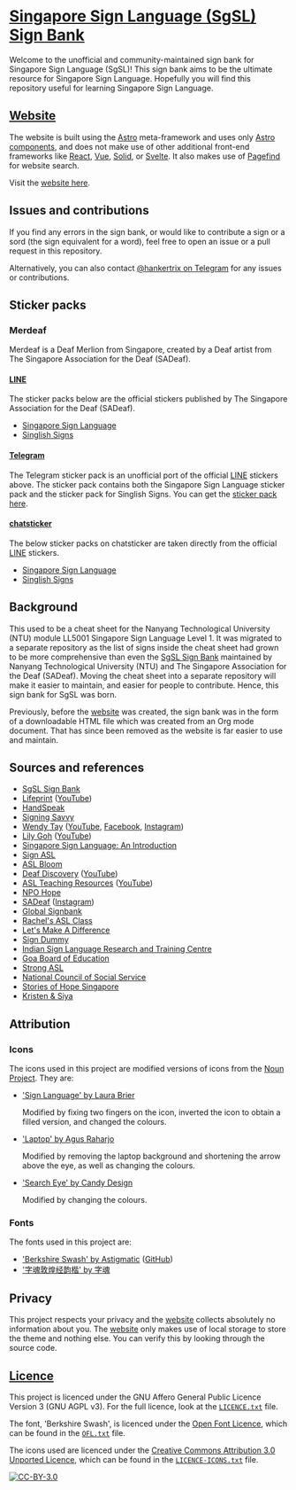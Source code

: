 # [Singapore Sign Language (SgSL) Sign Bank][Website]

Welcome to the unofficial and community-maintained sign bank for
Singapore Sign Language (SgSL)!
This sign bank aims to be the ultimate resource for Singapore Sign Language.
Hopefully you will find this repository useful for
learning Singapore Sign Language.

## [Website]

The website is built using the [Astro] meta-framework and
uses only [Astro components][astro-components],
and does not make use of other additional front-end frameworks like
[React], [Vue], [Solid], or [Svelte].
It also makes use of [Pagefind] for website search.

Visit the [website here][Website].

## Issues and contributions

If you find any errors in the sign bank, or would like to contribute
a sign or a sord (the sign equivalent for a word),
feel free to open an issue or a pull request in this repository.

Alternatively, you can also contact
[@hankertrix on Telegram](https://t.me/hankertrix)
for any issues or contributions.

## Sticker packs

### Merdeaf

Merdeaf is a Deaf Merlion from Singapore, created by a Deaf artist from
The Singapore Association for the Deaf (SADeaf).

#### [LINE](https://line.me/en/)

The sticker packs below are the official stickers published by
The Singapore Association for the Deaf (SADeaf).

- [Singapore Sign Language](https://store.line.me/stickershop/product/1194012/en)
- [Singlish Signs](https://store.line.me/stickershop/product/1351785/en)

#### [Telegram](https://telegram.org/)

The Telegram sticker pack is an unofficial port of the official
[LINE](https://line.me/en/) stickers above.
The sticker pack contains both the Singapore Sign Language
sticker pack and the sticker pack for Singlish Signs.
You can get the
[sticker pack here](https://telegram.me/addstickers/MerdeafSgSL).

#### [chatsticker](https://chatsticker.com/)

The below sticker packs on chatsticker are taken directly from the official
[LINE](https://line.me/en/) stickers.

- [Singapore Sign Language](https://chatsticker.com/sticker/merdeaf-singapore-sign-language-1)
- [Singlish Signs](https://chatsticker.com/sticker/merdeaf-singlish-sgsl)

## Background

This used to be a cheat sheet for the Nanyang Technological University (NTU)
module LL5001 Singapore Sign Language Level 1.
It was migrated to a separate repository as the list of signs inside
the cheat sheet had grown to be more comprehensive than even the
[SgSL Sign Bank] maintained by Nanyang Technological University (NTU) and
The Singapore Association for the Deaf (SADeaf).
Moving the cheat sheet into a separate repository will make it
easier to maintain, and easier for people to contribute.
Hence, this sign bank for SgSL was born.

Previously, before the [website][Website] was created, the sign bank
was in the form of a downloadable HTML file which was created from an
Org mode document. That has since been removed as the website
is far easier to use and maintain.

## Sources and references

- [SgSL Sign Bank]
- [Lifeprint](https://lifeprint.com/)
  ([YouTube](https://www.youtube.com/@aslu/videos))
- [HandSpeak](https://www.handspeak.com/)
- [Signing Savvy](https://www.signingsavvy.com/)
- [Wendy Tay](https://www.wendytay.sg/)
  ([YouTube](https://www.youtube.com/@wendytaysg/videos),
  [Facebook](https://www.facebook.com/wendytay.sg),
  [Instagram](https://www.instagram.com/wendytay.sg/))
- [Lily Goh](https://www.eohorizons.com/lily-goh)
  ([YouTube](https://www.youtube.com/@LilyGoh/videos))
- [Singapore Sign Language: An Introduction](https://ebook.ntu.edu.sg/sgsl-ebook)
- [Sign ASL](https://www.signasl.org/)
- [ASL Bloom](https://www.aslbloom.com/)
- [Deaf Discovery](https://www.deaf.sg/)
  ([YouTube](https://www.youtube.com/@DeafSG/videos))
- [ASL Teaching Resources](https://aslteachingresources.com)
  ([YouTube](https://www.youtube.com/@ASLTeachingResources/videos))
- [NPO Hope](https://www.youtube.com/@npo1540/videos)
- [SADeaf](https://sadeaf.org.sg/)
  ([Instagram](https://www.instagram.com/sadeaf_sg/))
- [Global Signbank](https://signbank.cls.ru.nl/)
- [Rachel's ASL Class](https://www.youtube.com/watch?v=f2jzl4sVcc0)
- [Let's Make A Difference](https://www.youtube.com/watch?v=1CPW3MyOotw)
- [Sign Dummy](https://www.youtube.com/watch?v=Slbvnz_lMjM)
- [Indian Sign Language Research and Training Centre](https://www.youtube.com/watch?v=phxsLXgw49A)
- [Goa Board of Education](https://www.youtube.com/watch?v=DApUuN-xWpc)
- [Strong ASL](https://www.strongasl.com/american-sign-language-dictionary/words/shake)
- [National Council of Social Service](https://www.youtube.com/watch?v=-jW7mNwKxzk)
- [Stories of Hope Singapore](https://www.youtube.com/watch?v=o-NM5ROjbxU)
- [Kristen & Siya](https://www.youtube.com/watch?v=vxqADBvHL18)

## Attribution

### Icons

The icons used in this project are modified versions of icons from
the [Noun Project]. They are:

- ['Sign Language' by Laura Brier](https://thenounproject.com/icon/sign-language-836023/)

  Modified by fixing two fingers on the icon,
  inverted the icon to obtain a filled version,
  and changed the colours.

- ['Laptop' by Agus Raharjo](https://thenounproject.com/icon/laptop-3814970/)

  Modified by removing the laptop background
  and shortening the arrow above the eye,
  as well as changing the colours.

- ['Search Eye' by Candy Design](https://thenounproject.com/icon/search-eye-5799995/)

  Modified by changing the colours.

### Fonts

The fonts used in this project are:

- ['Berkshire Swash' by Astigmatic](https://fonts.google.com/specimen/Berkshire+Swash)
  ([GitHub](https://github.com/librefonts/berkshireswash))
- ['字魂敦煌经韵楷' by 字魂](https://www.fonts.net.cn/font-45252387134.html)

## Privacy

This project respects your privacy and the [website][Website]
collects absolutely no information about you.
The [website][Website] only makes use of local storage to store the theme
and nothing else. You can verify this by looking through the source code.

## [Licence]

This project is licenced under the
GNU Affero General Public Licence Version 3 (GNU AGPL v3).
For the full licence, look at the
[`LICENCE.txt`][Licence] file.

The font, 'Berkshire Swash', is licenced under the
[Open Font Licence], which can be found
in the [`OFL.txt`](OFL.txt) file.

The icons used are licenced under the
[Creative Commons Attribution 3.0 Unported Licence][cc-by],
which can be found in the [`LICENCE-ICONS.txt`](LICENCE-ICONS.txt) file.

[![CC-BY-3.0][cc-by-image]][cc-by]

[Website]: https://sgsl-sign-bank.vercel.app
[Astro]: https://astro.build/
[astro-components]: https://docs.astro.build/en/basics/astro-components/
[React]: https://react.dev/
[Vue]: https://vuejs.org/
[Svelte]: https://svelte.dev/
[Solid]: https://www.solidjs.com/
[Pagefind]: https://pagefind.app/
[SgSL Sign Bank]: https://blogs.ntu.edu.sg/sgslsignbank/signs/
[Noun Project]: https://thenounproject.com/
[Licence]: LICENCE.txt
[Open Font Licence]: https://openfontlicense.org/
[cc-by]: https://creativecommons.org/licenses/by/3.0/
[cc-by-image]: https://mirrors.creativecommons.org/presskit/buttons/88x31/svg/by.svg
